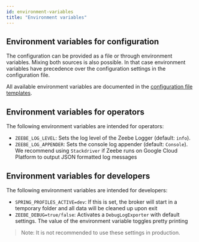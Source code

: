 ```yaml
---
id: environment-variables
title: "Environment variables"
---
```


## Environment variables for configuration

The configuration can be provided as a file or through environment variables. Mixing both sources is also possible. In that case environment variables have precedence over the configuration settings in the configuration file.

All available environment variables are documented in the [configuration file templates](../configuration/#configuration-file-templates).

## Environment variables for operators

The following environment variables are intended for operators:

- `ZEEBE_LOG_LEVEL`: Sets the log level of the Zeebe Logger (default: `info`).
- `ZEEBE_LOG_APPENDER`: Sets the console log appender (default: `Console`). We recommend using `Stackdriver` if Zeebe runs on Google Cloud Platform to output JSON formatted log messages

## Environment variables for developers

The following environment variables are intended for developers:

- `SPRING_PROFILES_ACTIVE=dev`: If this is set, the broker will start in a temporary folder and all data will be cleaned up upon exit
- `ZEEBE_DEBUG=true/false`: Activates a `DebugLogExporter` with default settings. The value of the environment variable toggles pretty printing

> Note: It is not recommended to use these settings in production.

